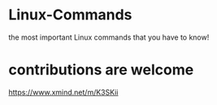 # Linux-Commands
the most important Linux commands that you have to know! 

# contributions are welcome 
https://www.xmind.net/m/K3SKii
